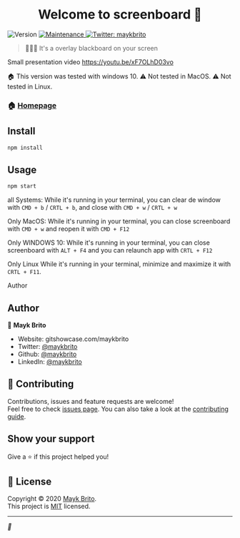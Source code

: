 <h1 align="center">Welcome to screenboard 👋</h1>
<p>
  <img alt="Version" src="https://img.shields.io/badge/version-1.0.0-blue.svg?cacheSeconds=2592000" />
  
  <a href="https://github.com/maykbrito/screenboard/graphs/commit-activity" target="_blank">
    <img alt="Maintenance" src="https://img.shields.io/badge/Maintained%3F-yes-green.svg" />
  </a>
  
  <a href="https://twitter.com/maykbrito" target="_blank">
    <img alt="Twitter: maykbrito" src="https://img.shields.io/twitter/follow/maykbrito.svg?style=social" />
  </a>
</p>

> 👨🏾‍🏫 It's a overlay blackboard on your screen


Small presentation video https://youtu.be/xF7OLhD03vo

🏠 This version was tested with windows 10.
⚠️ Not tested in MacOS.
⚠️ Not tested in Linux.


### 🏠 [Homepage](https://github.com/maykbrito/screenboard#readme)

## Install

```sh
npm install
```

## Usage

```sh
npm start
```
all Systems:
While it's running in your terminal, you can clear de window with `CMD + b` / `CRTL + b`, and close with `CMD + w` / `CRTL + w`

Only MacOS:
While it's running in your terminal, you can close screenboard with `CMD + w` and reopen it with `CMD + F12`

Only WINDOWS 10: 
While it's running in your terminal, you can close screenboard with `ALT + F4` and you can relaunch app with `CRTL + F12`

Only Linux
While it's running in your terminal, minimize and maximize it with `CRTL + F11`.

Author

## Author

👤 **Mayk Brito**

* Website: gitshowcase.com/maykbrito
* Twitter: [@maykbrito](https://twitter.com/maykbrito)
* Github: [@maykbrito](https://github.com/maykbrito)
* LinkedIn: [@maykbrito](https://linkedin.com/in/maykbrito)

## 🤝 Contributing

Contributions, issues and feature requests are welcome!<br />Feel free to check [issues page](https://github.com/maykbrito/screenboard/issues). You can also take a look at the [contributing guide](https://github.com/maykbrito/screenboard/blob/master/CONTRIBUTING.md).

## Show your support

Give a ⭐️ if this project helped you!

## 📝 License

Copyright © 2020 [Mayk Brito](https://github.com/maykbrito).<br />
This project is [MIT](https://github.com/maykbrito/screenboard/blob/master/LICENSE) licensed.

***
_💜_
